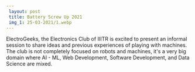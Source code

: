 ```yaml
---
 layout: post	
 title: Battery Screw Up 2021
 img_1: 25-03-2021/1.webp
---
```


ElectroGeeks, the Electronics Club of IIITR is excited to present an informal session to share ideas and previous experiences of playing with machines. The club is not completely focused on robots and machines, it's a very big domain where AI - ML, Web Development, Software Development, and Data Science are mixed. 
